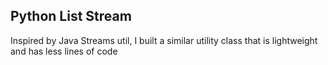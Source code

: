 Python List Stream
---
Inspired by Java Streams util, I built a similar utility class that is lightweight and has less lines of code